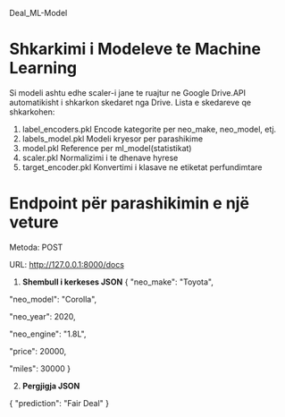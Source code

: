 Deal_ML-Model

# Shkarkimi i Modeleve te Machine Learning
Si modeli ashtu edhe scaler-i jane te ruajtur ne Google Drive.API automatikisht i shkarkon skedaret nga Drive.
Lista e skedareve qe shkarkohen:
1. label_encoders.pkl	Encode kategorite per neo_make, neo_model, etj.
2. labels_model.pkl	Modeli kryesor per parashikime
3. model.pkl	Reference per ml_model(statistikat)
4. scaler.pkl	Normalizimi i te dhenave hyrese
5. target_encoder.pkl	Konvertimi i klasave ne etiketat perfundimtare

# Endpoint për parashikimin e një veture
Metoda: POST

URL: http://127.0.0.1:8000/docs 

1. **Shembull i kerkeses JSON**
{
  "neo_make": "Toyota",
  
  "neo_model": "Corolla",
  
  "neo_year": 2020,
  
  "neo_engine": "1.8L",
  
  "price": 20000,
  
  "miles": 30000
}


 2. **Pergjigja JSON**


{
  "prediction": "Fair Deal"
}
